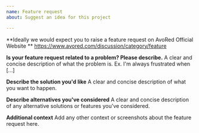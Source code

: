 ```yaml
---
name: Feature request
about: Suggest an idea for this project

---
```


**Ideally we would expect you to raise a feature request on AvoRed Official Website **
https://www.avored.com/discussion/category/feature

**Is your feature request related to a problem? Please describe.**
A clear and concise description of what the problem is. Ex. I'm always frustrated when [...]

**Describe the solution you'd like**
A clear and concise description of what you want to happen.

**Describe alternatives you've considered**
A clear and concise description of any alternative solutions or features you've considered.

**Additional context**
Add any other context or screenshots about the feature request here.
